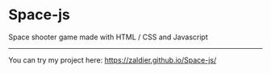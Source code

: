 # Space-js
Space shooter game made with HTML / CSS and Javascript

---

You can try my project here:
https://zaldier.github.io/Space-js/
